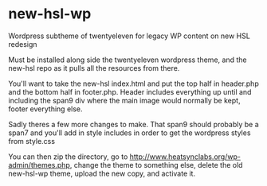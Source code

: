 new-hsl-wp
==========

Wordpress subtheme of twentyeleven for legacy WP content on new HSL redesign

Must be installed along side the twentyeleven wordpress theme, and the new-hsl repo as it pulls all the resources from there.

You'll want to take the new-hsl index.html and put the top half in header.php and the bottom half in footer.php. Header includes everything up until and including the span9 div where the main image would normally be kept, footer everything else.

Sadly theres a few more changes to make. That span9 should probably be a span7 and you'll add in style includes in order to get the wordpress styles from style.css
<link rel="stylesheet" type="text/css" media="all" href="<?php bloginfo( 'stylesheet_url' ); ?>" />

You can then zip the directory, go to http://www.heatsynclabs.org/wp-admin/themes.php, change the theme to something else, delete the old new-hsl-wp theme, upload the new copy, and activate it.
